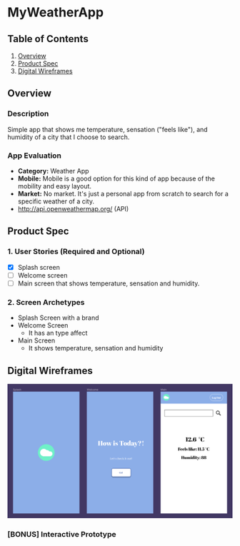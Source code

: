 MyWeatherApp
===

## Table of Contents
1. [Overview](#Overview)
2. [Product Spec](#Product-Spec)
3. [Digital Wireframes](#Wireframes)

## Overview
### Description
Simple app that shows me temperature, sensation ("feels like"), and humidity of a city that I choose to search.

### App Evaluation

- **Category:** Weather App
- **Mobile:** Mobile is a good option for this kind of app because of the mobility and easy layout.
- **Market:** No market. It's just a personal app from scratch to search for a specific weather of a city.
- http://api.openweathermap.org/ (API)

## Product Spec

### 1. User Stories (Required and Optional)

* [x] Splash screen
* [ ] Welcome screen
* [ ] Main screen that shows temperature, sensation and humidity.

### 2. Screen Archetypes 

* Splash Screen with a brand
* Welcome Screen
    * It has an type affect
* Main Screen
    * It shows temperature, sensation and humidity

## Digital Wireframes
<img src="https://github.com/malucart/MyWeatherApp/blob/main/luizaWeatherApp.png" width=600>

### [BONUS] Interactive Prototype